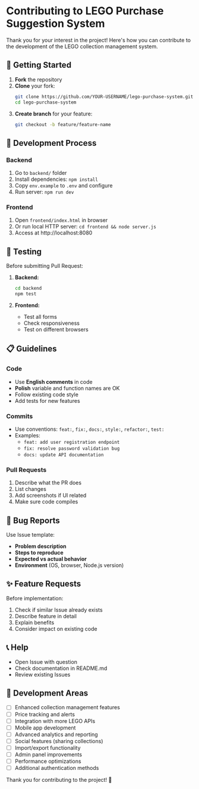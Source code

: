 # Contributing to LEGO Purchase Suggestion System

Thank you for your interest in the project! Here's how you can contribute to the development of the LEGO collection management system.

## 🚀 Getting Started

1. **Fork** the repository
2. **Clone** your fork:
   ```bash
   git clone https://github.com/YOUR-USERNAME/lego-purchase-system.git
   cd lego-purchase-system
   ```
3. **Create branch** for your feature:
   ```bash
   git checkout -b feature/feature-name
   ```

## 📝 Development Process

### Backend
1. Go to `backend/` folder
2. Install dependencies: `npm install`
3. Copy `env.example` to `.env` and configure
4. Run server: `npm run dev`

### Frontend
1. Open `frontend/index.html` in browser
2. Or run local HTTP server: `cd frontend && node server.js`
3. Access at http://localhost:8080

## 🧪 Testing

Before submitting Pull Request:

1. **Backend:**
   ```bash
   cd backend
   npm test
   ```

2. **Frontend:**
   - Test all forms
   - Check responsiveness
   - Test on different browsers

## 📋 Guidelines

### Code
- Use **English comments** in code
- **Polish** variable and function names are OK
- Follow existing code style
- Add tests for new features

### Commits
- Use conventions: `feat:`, `fix:`, `docs:`, `style:`, `refactor:`, `test:`
- Examples:
  - `feat: add user registration endpoint`
  - `fix: resolve password validation bug`
  - `docs: update API documentation`

### Pull Requests
1. Describe what the PR does
2. List changes
3. Add screenshots if UI related
4. Make sure code compiles

## 🐛 Bug Reports

Use Issue template:
- **Problem description**
- **Steps to reproduce**
- **Expected vs actual behavior**
- **Environment** (OS, browser, Node.js version)

## ✨ Feature Requests

Before implementation:
1. Check if similar Issue already exists
2. Describe feature in detail
3. Explain benefits
4. Consider impact on existing code

## 📞 Help

- Open Issue with question
- Check documentation in README.md
- Review existing Issues

## 🎯 Development Areas

- [ ] Enhanced collection management features
- [ ] Price tracking and alerts
- [ ] Integration with more LEGO APIs
- [ ] Mobile app development
- [ ] Advanced analytics and reporting
- [ ] Social features (sharing collections)
- [ ] Import/export functionality
- [ ] Admin panel improvements
- [ ] Performance optimizations
- [ ] Additional authentication methods

Thank you for contributing to the project! 🎉
